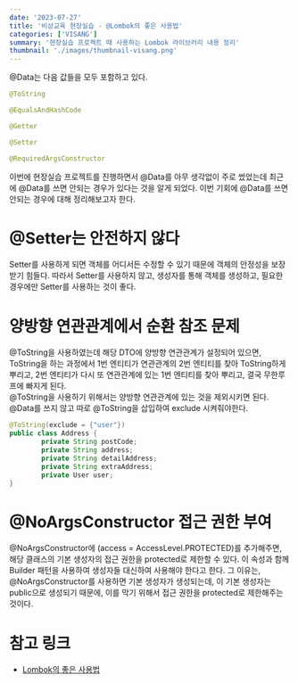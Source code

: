 ```yaml
---
date: '2023-07-27'
title: '비상교육 현장실습 - @Lombok의 좋은 사용법'
categories: ['VISANG']
summary: '현장실습 프로젝트 때 사용하는 Lombok 라이브러리 내용 정리'
thumbnail: './images/thumbnail-visang.png'
---
```


@Data는 다음 값들을 모두 포함하고 있다.

```java
@ToString

@EqualsAndHashCode

@Getter

@Setter

@RequiredArgsConstructor
```

이번에 현장실습 프로젝트를 진행하면서 @Data를 아무 생각없이 주로 썼었는데 최근에 @Data를 쓰면 안되는 경우가 있다는 것을 알게 되었다. 이번 기회에 @Data를 쓰면 안되는 경우에 대해 정리해보고자 한다.

# @Setter는 안전하지 않다

Setter를 사용하게 되면 객체를 어디서든 수정할 수 있기 때문에 객체의 안정성을 보장받기 힘들다. 따라서 Setter를 사용하지 않고, 생성자를 통해 객체를 생성하고, 필요한 경우에만 Setter를 사용하는 것이 좋다.

# 양방향 연관관계에서 순환 참조 문제

@ToString을 사용하였는데 해당 DTO에 양방향 연관관계가 설정되어 있으면, ToString을 하는 과정에서 1번 엔티티가 연관관계의 2번 엔티티를 찾아 ToString하게 뿌리고, 2번 엔티티가 다시 또 연관관계에 있는 1번 엔티티를 찾아 뿌리고, 결국 무한루프에 빠지게 된다.  
@ToString을 사용하기 위해서는 양방향 연관관계에 있는 것을 제외시키면 된다.  
@Data를 쓰지 않고 따로 @ToString을 삽입하여 exclude 시켜줘야한다.

```java
@ToString(exclude = {"user"})
public class Address {
		private String postCode;
		private String address;
		private String detailAddress;
		private String extraAddress;
		private User user;
}
```

# @NoArgsConstructor 접근 권한 부여

@NoArgsConstructor에 (access = AccessLevel.PROTECTED)를 추가해주면, 해당 클래스의 기본 생성자의 접근 권한을 protected로 제한할 수 있다. 이 속성과 함께 Builder 패턴을 사용하여 생성자들 대신하여 사용해야 한다고 한다. 그 이유는, @NoArgsConstructor를 사용하면 기본 생성자가 생성되는데, 이 기본 생성자는 public으로 생성되기 때문에, 이를 막기 위해서 접근 권한을 protected로 제한해주는 것이다.

# 참고 링크

- [Lombok의 좋은 사용법](https://riimy.tistory.com/83)
